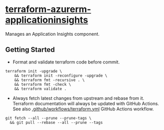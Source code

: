 # [terraform-azurerm-applicationinsights](https://registry.terraform.io/providers/hashicorp/azurerm/latest/docs/resources/application_insights)

Manages an Application Insights component.

## Getting Started

- Format and validate terraform code before commit.

```shell
terraform init -upgrade \
    && terraform init -reconfigure -upgrade \
    && terraform fmt -recursive . \
    && terraform fmt -check \
    && terraform validate .
```

- Always fetch latest changes from upstream and rebase from it. Terraform documentation will always be updated with GitHub Actions. See also [.github/workflows/terraform.yml](.github/workflows/terraform.yml) GitHub Actions workflow.

```shell
git fetch --all --prune --prune-tags \
  && git pull --rebase --all --prune --tags
```

<!-- BEGIN_TF_DOCS -->
<!-- END_TF_DOCS -->
